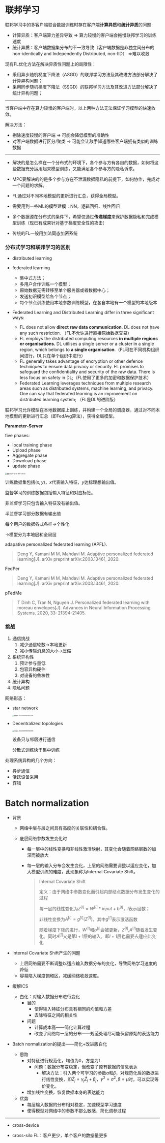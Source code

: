# 联邦学习

联邦学习中的多客户端联合数据训练时存在客户端**计算异质**和**统计异质**的问题

- 计算异质：客户端算力差异导致  $\Rightarrow$ 算力较慢的客户端会拖慢联邦学习的训练速度
- 统计异质：客户端数据集分布的不一致导致（客户端数据是非独立同分布的non-identically and Independently Distributed, non-IID） $\Rightarrow$难以收敛

现有FL优化方法在解决异质性问题上的局限性：

- 采用异步随机梯度下降法（ASGD）的联邦学习方法及其改进方法部分解决了计算异构问题；
- 采用同步随机梯度下降法（SSGD）的联邦学习方法及其改进方法部分解决了统计异构问题；

------

当客户端中存在算力较慢的客户端时，以上两种方法无法保证学习模型的快速收敛。

解决方法：

- 剔除速度较慢的客户端   $\Rightarrow$ 可能会降低模型的准确性
- 对客户端数据进行区分/聚类 $\Rightarrow$ 可能会让敌手知道哪些客户端拥有类似的训练数据



------

- 解决的是怎么样在一个分布式的环境下，各个参与方有各自的数据，如何将这些数据充分运用起来模型训练，又能满足各个参与方的隐私诉求。

- MPC要解决的的是多个参与方在不泄漏数据隐私的前提下，如何协作，完成对一个问题的求解。
- FL通过对不同本地模型的更新进行汇总，获得全局模型。

- 需要用到一些ML的模型建模：NN，逻辑回归、线性回归
- 多个数据源在分布式的条件下，希望仅通过**传递梯度**来保护数据隐私和完成模型训练（现已有成果针对基于梯度安全性的攻击）
- 传统的FL一般用加法同态加密系统





### **分布式学习和联邦学习的区别**

- distributed learning 

- federated learning

  - 集中式方法；
  - 多用户合作训练一个模型；
  - 原始数据无需转移至单个服务器或者数据中心；
  - 发送初识模型给各个节点；
  - 每个节点训练使用本地参数训练模型，在各自本地有一个模型的本地版本

- Federated Learning and Distributed Learning differ in three significant ways:
  - FL does not allow **direct raw data communication**. DL does not have any such restriction. （FL不允许进行直接原始数据交易）
  - FL employs the distributed computing resources **in multiple regions or organisations.** DL utilises a single server or a cluster in a single region, which belongs to **a single organisation**.（FL可在不同机构组织间进行，DL只在单个组织中进行）
  - FL generally takes advantage of encryption or other defence techniques to ensure data privacy or security. FL promises to safeguard the confidentiality and security of the raw data. There is less focus on safety in DL;（FL使用了更多的加密和数据保护技术）
  - Federated Learning leverages techniques from multiple research areas such as distributed systems, machine learning, and privacy. One can say that federated learning is an improvement on distributed learning system; （FL是DL的进阶版）

联邦学习允许模型在本地数据库上训练，并构建一个全局的调度器，通过对不同本地模型的更新进行汇总（即FedAvg算法），获得全局模型。

**Parameter-Server**

five phases:

- local training phase
- Upload phase
- Aggregate phase
- Download phase
- update phase 

<img src="/Users/wangluyao/Library/Application Support/typora-user-images/截屏2021-12-08 下午1.00.02.png" alt="截屏2021-12-08 下午1.00.02" style="zoom:33%;" />





训练数据集包括$(x,y)$，$x$代表输入特征，$y$达标理想输出值。

监督学习的训练数据包括输入特征和对应标签。

非监督学习只包含输入特征没有输出值。

半监督学习部分数据有输出值







每个用户的数据各式各样$\rightarrow$个性化

$\rightarrow$模型分为本地层和全局层

adapative personalized federated learning (APFL).  

> Deng Y, Kamani M M, Mahdavi M. Adaptive personalized federated learning[J]. arXiv preprint arXiv:2003.13461, 2020.

FedPer

> Deng Y, Kamani M M, Mahdavi M. Adaptive personalized federated learning[J]. arXiv preprint arXiv:2003.13461, 2020.

pFedMe

> T Dinh C, Tran N, Nguyen J. Personalized federated learning with moreau envelopes[J]. Advances in Neural Information Processing Systems, 2020, 33: 21394-21405.











### 挑战

1. 通信挑战
   1. 减少通信轮数$\rightarrow$本地更新
   2. 减小传输消息的大小$\rightarrow$压缩
2. 系统异构性
   1. 预计参与量低
   2. 包容异构硬件
   3. 对设备的鲁棒性
3. 统计异构
4. 隐私问题



网络形态：

- star network

  <img src="/Users/wangluyao/Library/Application Support/typora-user-images/image-20220601093957795.png" alt="image-20220601093957795" style="zoom: 33%;" />

- Decentralized topologies

  <img src="/Users/wangluyao/Library/Application Support/typora-user-images/image-20220601094055905.png" alt="image-20220601094055905" style="zoom: 33%;" />

  设备只与邻居进行通信

  分散式训练快于集中训练

处理系统异构的几个方向：

- 异步通信
- 活跃设备采用
- 容错







# Batch normalization

- 背景

  - 网络中层与层之间具有高度的关联性和耦合性。

  - 底层网络参数发生变化时

    - 每一层中的线性变换和非线性激活映射，其变化会随着网络层数的加深而被放大

    - 每一层的输入分布会发生变化，上层的网络需要调整以适应变化，加大模型训练的难度，此现象称为Internal Covariate Shift。

      > Internal Covariate Shift
      >
      > 定义：由于网络中参数变化而引起内部结点数据分布发生变化的过程
      >
      > 每一层的线性变化为$Z^{[l]}=W^{[l]}*input+b^{[l]}$，$l$表示层数；
      >
      > 非线性变换为$A^{[l]}=g^{[l]}(Z^{[l]})$，其中$g^{[l]}$表示激活函数
      >
      > 随着梯度下降的进行，$W^{[l]}$和$b^{[l]}$会被更新，$Z^{[l]}$,$A^{[l]}$随着发生变化。同时$A^{[l]}$又是第$l+1$层的输入，即$l+1$层也需要去适应此变化

- Internal Covariate Shift产生的问题

  - 上层网络需要不断调整以适应输入数据分布的变化，导致网络学习速度的降低
  - 容易陷入梯度饱和区，减缓网络收敛速度。

- 缓解ICS

  - 白化：对输入数据分布进行变化
    - 目的
      - 使得输入特征分布具有相同的均值和方差
      - 去除特征之间的相关性
    - 问题
      - 计算成本高——简化计算过程
      - 改变了网络每一层的分布——规范处理尽可能保留原始的表达能力

- Batch normalization的提出——简化+改进版白化

  - 思路
    - 对特征进行规范化，均值为0，方差为1
      - 问题：数据分布变稳定，但改变了原有数据的信息表达
        - 解决方法：引入两个可学习的参数$\alpha$和$\beta$，对规范化后的数据进行线性变换，即$\tilde{Z}_j=\gamma_j \hat{Z}_j+\beta_j$，$\gamma^2=\sigma^2,\beta=\mu$时，可以实现等价变化。
    - 增加线性变换，恢复数据本身的表达能力
  - 优势
    - 每层输入数据的分布相对稳定，加速模型学习速度
    - 使得模型对网络中的参数不那么敏感，简化调参过程

  

------

- cross-device

- cross-silo FL：客户更少，单个客户的数据量更多
